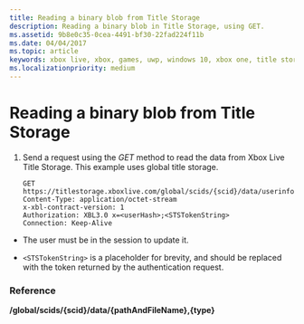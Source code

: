 ```yaml
---
title: Reading a binary blob from Title Storage
description: Reading a binary blob in Title Storage, using GET.
ms.assetid: 9b8e0c35-0cea-4491-bf30-22fad224f11b
ms.date: 04/04/2017
ms.topic: article
keywords: xbox live, xbox, games, uwp, windows 10, xbox one, title storage
ms.localizationpriority: medium
---
```


# Reading a binary blob from Title Storage

1.  Send a request using the *GET* method to read the data from Xbox Live Title Storage. This example uses global title storage.

        GET https://titlestorage.xboxlive.com/global/scids/{scid}/data/userinfo.bin,binary
        Content-Type: application/octet-stream
        x-xbl-contract-version: 1
        Authorization: XBL3.0 x=<userHash>;<STSTokenString>
        Connection: Keep-Alive

-   The user must be in the session to update it.

-   `<STSTokenString>` is a placeholder for brevity, and should be replaced with the token returned by the authentication request.


### Reference

**/global/scids/{scid}/data/{pathAndFileName},{type}**

